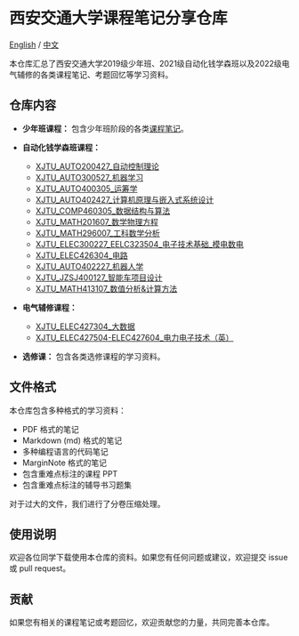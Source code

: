# 西安交通大学课程笔记分享仓库

[English](README.md) / [中文](README_cn.md)

本仓库汇总了西安交通大学2019级少年班、2021级自动化钱学森班以及2022级电气辅修的各类课程笔记、考题回忆等学习资料。

## 仓库内容

* **少年班课程：** 包含少年班阶段的各类[课程笔记](https://github.com/Sihan0229/XJTUnotes_Gifted_Yonth-Automation_TsienHsueshen/tree/main/XJTU_%E5%B0%91%E5%B9%B4%E7%8F%AD%E8%AF%BE%E7%A8%8B)。
* **自动化钱学森班课程：**
    * [XJTU\_AUTO200427\_自动控制理论](https://github.com/Sihan0229/XJTUnotes_Gifted_Yonth-Automation_TsienHsueshen/tree/main/XJTU_AUTO200427_%E8%87%AA%E5%8A%A8%E6%8E%A7%E5%88%B6%E7%90%86%E8%AE%BA)
    * [XJTU\_AUTO300527\_机器学习](https://github.com/Sihan0229/XJTUnotes_Gifted_Yonth-Automation_TsienHsueshen/tree/main/XJTU_AUTO300527_%E6%9C%BA%E5%99%A8%E5%AD%A6%E4%B9%A0)
    * [XJTU\_AUTO400305\_运筹学](https://github.com/Sihan0229/XJTUnotes_Gifted_Yonth-Automation_TsienHsueshen/tree/main/XJTU_AUTO400305_%E8%BF%90%E7%AD%B9%E5%AD%A6)
    * [XJTU\_AUTO402427\_计算机原理与嵌入式系统设计](https://github.com/Sihan0229/XJTUnotes_Gifted_Yonth-Automation_TsienHsueshen/tree/main/XJTU_AUTO402427_%E8%AE%A1%E7%AE%97%E6%9C%BA%E5%8E%9F%E7%90%86%E4%B8%8E%E5%B5%8C%E5%85%A5%E5%BC%8F%E7%B3%BB%E7%BB%9F%E8%AE%BE%E8%AE%A1)
    * [XJTU\_COMP460305\_数据结构与算法](https://github.com/Sihan0229/XJTUnotes_Gifted_Yonth-Automation_TsienHsueshen/tree/main/XJTU_COMP460305_%E6%95%B0%E6%8D%AE%E7%BB%93%E6%9E%84%E4%B8%8E%E7%AE%97%E6%B3%95)
    * [XJTU\_MATH201607\_数学物理方程](https://github.com/Sihan0229/XJTUnotes_Gifted_Yonth-Automation_TsienHsueshen/tree/main/XJTU_MATH201607_%E6%95%B0%E5%AD%A6%E7%89%A9%E7%90%86%E6%96%B9%E7%A8%8B)
    * [XJTU\_MATH296007\_工科数学分析](https://github.com/Sihan0229/XJTUnotes_Gifted_Yonth-Automation_TsienHsueshen/tree/main/XJTU_MATH296007_%E5%B7%A5%E7%A7%91%E6%95%B0%E5%AD%A6%E5%88%86%E6%9E%90)
    * [XJTU\_ELEC300227\_EELC323504\_电子技术基础\_模电数电](https://github.com/Sihan0229/XJTUnotes_Gifted_Yonth-Automation_TsienHsueshen/tree/main/XJTU_ELEC300227_EELC323504_%E7%94%B5%E5%AD%90%E6%8A%80%E6%9C%AF%E5%9F%BA%E7%A1%80_%E6%A8%A1%E7%94%B5%E6%95%B0%E7%94%B5)
    * [XJTU\_ELEC426304\_电路](https://github.com/Sihan0229/XJTUnotes_Gifted_Yonth-Automation_TsienHsueshen/tree/main/XJTU_ELEC426304_%E7%94%B5%E8%B7%AF)
    * [XJTU\_AUTO402227\_机器人学](https://github.com/Sihan0229/XJTU-AUTO402227-MATLAB)          
    * [XJTU\_JZSJ400127\_智能车项目设计](https://github.com/Sihan0229/XJTU-JZSJ400127)
    * [XJTU\_MATH413107\_数值分析&计算方法](https://github.com/Sihan0229/XJTUnotes_Gifted_Yonth-Automation_TsienHsueshen/tree/main/XJTU_MATH413107_%E6%95%B0%E5%80%BC%E5%88%86%E6%9E%90%26%E8%AE%A1%E7%AE%97%E6%96%B9%E6%B3%95)
* **电气辅修课程：**

    * [XJTU\_ELEC427304\_大数据](https://github.com/Sihan0229/XJTUnotes_Gifted_Yonth-Automation_TsienHsueshen/tree/main/XJTU_ELEC427304_%E5%A4%A7%E6%95%B0%E6%8D%AE)
    * [XJTU\_ELEC427504-ELEC427604\_电力电子技术（英）](https://github.com/Sihan0229/XJTU-ELEC427504-ELEC427604-Seminar)  





* **选修课：** 包含各类选修课程的学习资料。

## 文件格式

本仓库包含多种格式的学习资料：

* PDF 格式的笔记
* Markdown (md) 格式的笔记
* 多种编程语言的代码笔记
* MarginNote 格式的笔记
* 包含重难点标注的课程 PPT
* 包含重难点标注的辅导书习题集

对于过大的文件，我们进行了分卷压缩处理。

## 使用说明

欢迎各位同学下载使用本仓库的资料。如果您有任何问题或建议，欢迎提交 issue 或 pull request。

## 贡献

如果您有相关的课程笔记或考题回忆，欢迎贡献您的力量，共同完善本仓库。

